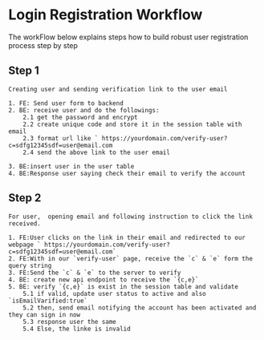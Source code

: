# Login Registration Workflow

The workFlow below explains steps how to build robust user registration process step by step

## Step 1

    Creating user and sending verification link to the user email

    1. FE: Send user form to backend
    2. BE: receive user and do the followings:
        2.1 get the password and encrypt
        2.2 create unique code and store it in the session table with email
        2.3 format url like ` https://yourdomain.com/verify-user?c=sdfg12345sdf=user@email.com
        2.4 send the above link to the user email

    3. BE:insert user in the user table
    4. BE:Response user saying check their email to verify the account

## Step 2

    For user,  opening email and following instruction to click the link received.

    1. FE:User clicks on the link in their email and redirected to our webpage ` https://yourdomain.com/verify-user?c=sdfg12345sdf=user@email.com`
    2. FE:With in our `verify-user` page, receive the `c` & `e` form the query string
    3. FE:Send the `c` & `e` to the server to verify
    4. BE: create new api endpoint to receive the `{c,e}`
    5. BE: verify `{c,e}` is exist in the session table and validate
        5.1 if valid, update user status to active and also `isEmailVarified:true`
        5.2 then, send email notifying the account has been activated and they can sign in now
        5.3 response user the same
        5.4 Else, the linke is invalid
